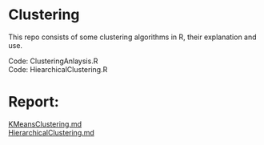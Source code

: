 # Clustering

This repo consists of some clustering algorithms in R, their explanation and use.

Code: ClusteringAnlaysis.R 	<br>
Code:	HiearchicalClustering.R 	<br>
# Report:<br> 
[KMeansClustering.md](KMeansClustering.md)<br>
[HierarchicalClustering.md](HierarchicalClustering.md)
